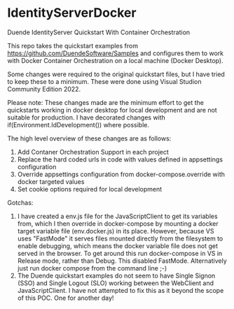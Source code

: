 # IdentityServerDocker
Duende IdentityServer Quickstart With Container Orchestration

This repo takes the quickstart examples from https://github.com/DuendeSoftware/Samples and configures them to work with Docker Container Orchestration on a local machine (Docker Desktop).

Some changes were required to the original quickstart files, but I have tried to keep these to a minimum. These were done using Visual Studion Community Edition 2022.

Please note: These changes made are the minimum effort to get the quickstarts working in docker desktop for local development and are not suitable for production. I have decorated changes with if(Environment.IdDevelopment()) where possible.

The high level overview of these changes are as follows:

1. Add Contaner Orchestration Support in each project
2. Replace the hard coded urls in code with values defined in appsettings configuration
3. Override appsettings configuration from docker-compose.override with docker targeted values
4. Set cookie options required for local development

Gotchas:
1. I have created a env.js file for the JavaScriptClient to get its variables from, which I then override in docker-compose by mounting a docker target variable file (env.docker.js) in its place. However, because VS uses "FastMode" it serves files mounted directly from the filesystem to enable debugging, which means the docker variable file does not get served in the browser. To get around this run docker-compose in VS in Release mode, rather than Debug. This disabled FastMode. Alternatively just run docker compose from the command line ;-) 
2. The Duende quickstart examples do not seem to have Single Signon (SSO) and Single Logout (SLO) working between the WebClient and JavaScriptClient. I have not attempted to fix this as it beyond the scope of this POC. One for another day!
